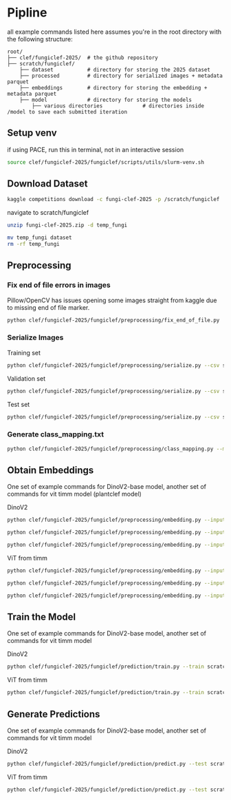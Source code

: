 # Pipline 
all example commands listed here assumes you're in the root directory with the following structure:
```
root/
├── clef/fungiclef-2025/  # the github repository
├── scratch/fungiclef/     
    ├── dataset           # directory for storing the 2025 dataset
    ├── processed         # directory for serialized images + metadata parquet
    ├── embeddings        # directory for storing the embedding + metadata parquet
    ├── model             # directory for storing the models
        ├── various directories             # directories inside /model to save each submitted iteration

```

## Setup venv 
if using PACE, run this in terminal, not in an interactive session
```bash
source clef/fungiclef-2025/fungiclef/scripts/utils/slurm-venv.sh
```

## Download Dataset

```bash
kaggle competitions download -c fungi-clef-2025 -p /scratch/fungiclef
```
navigate to scratch/fungiclef
```bash
unzip fungi-clef-2025.zip -d temp_fungi
```
```bash
mv temp_fungi dataset
rm -rf temp_fungi
```

## Preprocessing
### Fix end of file errors in images
Pillow/OpenCV has issues opening some images straight from kaggle due to missing end of file marker.
```bash
python clef/fungiclef-2025/fungiclef/preprocessing/fix_end_of_file.py 
```

### Serialize Images
Training set
```bash
python clef/fungiclef-2025/fungiclef/preprocessing/serialize.py --csv scratch/fungiclef/dataset/metadata/FungiTastic-FewShot/FungiTastic-FewShot-Train.csv --image-dir scratch/fungiclef/dataset/images/FungiTastic-FewShot/train/fullsize --output scratch/fungiclef/processed/train_serialized.parquet
```

Validation set
```bash
python clef/fungiclef-2025/fungiclef/preprocessing/serialize.py --csv scratch/fungiclef/dataset/metadata/FungiTastic-FewShot/FungiTastic-FewShot-Val.csv --image-dir scratch/fungiclef/dataset/images/FungiTastic-FewShot/val/fullsize --output scratch/fungiclef/processed/val_serialized.parquet
```

Test set
```bash
python clef/fungiclef-2025/fungiclef/preprocessing/serialize.py --csv scratch/fungiclef/dataset/metadata/FungiTastic-FewShot/FungiTastic-FewShot-Test.csv --image-dir scratch/fungiclef/dataset/images/FungiTastic-FewShot/test/fullsize --output scratch/fungiclef/processed/test_serialized.parquet
```

### Generate class_mapping.txt
```bash
python clef/fungiclef-2025/fungiclef/preprocessing/class_mapping.py --metadata scratch/fungiclef/dataset/metadata/FungiTastic-FewShot/FungiTastic-FewShot-Train.csv --output clef/fungiclef-2025/fungiclef/class_mapping.txt
```

## Obtain Embeddings
One set of example commands for DinoV2-base model, another set of commands for vit timm model (plantclef model)

DinoV2
```bash
python clef/fungiclef-2025/fungiclef/preprocessing/embedding.py --input scratch/fungiclef/processed/train_serialized.parquet --output scratch/fungiclef/embeddings/train_embeddings.parquet --model-name facebook/dinov2-base --batch-size 64 --num-workers 6
```

```bash
python clef/fungiclef-2025/fungiclef/preprocessing/embedding.py --input scratch/fungiclef/processed/val_serialized.parquet --output scratch/fungiclef/embeddings/val_embeddings.parquet --model-name facebook/dinov2-base --batch-size 64 --num-workers 6
```

```bash
python clef/fungiclef-2025/fungiclef/preprocessing/embedding.py --input scratch/fungiclef/processed/test_serialized.parquet --output scratch/fungiclef/embeddings/test_embeddings.parquet --model-name facebook/dinov2-base --batch-size 64 --num-workers 6
```

ViT from timm
```bash
python clef/fungiclef-2025/fungiclef/preprocessing/embedding.py --input scratch/fungiclef/processed/train_serialized.parquet --output scratch/fungiclef/embeddings/plantclef/train_embeddings.parquet --model-name facebook/dinov2-base --batch-size 64 --num-workers 6 --model-name vit_base_patch14_reg4_dinov2.lvd142m
```

```bash
python clef/fungiclef-2025/fungiclef/preprocessing/embedding.py --input scratch/fungiclef/processed/val_serialized.parquet --output scratch/fungiclef/embeddings/plantclef/val_embeddings.parquet --model-name facebook/dinov2-base --batch-size 64 --num-workers 6 --model-name vit_base_patch14_reg4_dinov2.lvd142m
```

```bash
python clef/fungiclef-2025/fungiclef/preprocessing/embedding.py --input scratch/fungiclef/processed/test_serialized.parquet --output scratch/fungiclef/embeddings/plantclef/test_embeddings.parquet --model-name facebook/dinov2-base --batch-size 64 --num-workers 6 --model-name vit_base_patch14_reg4_dinov2.lvd142m
```

## Train the Model
One set of example commands for DinoV2-base model, another set of commands for vit timm model

DinoV2
```bash
python clef/fungiclef-2025/fungiclef/prediction/train.py --train scratch/fungiclef/embeddings/dinov2/train_embeddings.parquet --val scratch/fungiclef/embeddings/dinov2/val_embeddings.parquet --batch-size 64 --max-epochs 20 --output-dir scratch/fungiclef/model/base_model --learning-rate 1e-3
```
ViT from timm
```bash
python clef/fungiclef-2025/fungiclef/prediction/train.py --train scratch/fungiclef/embeddings/plantclef/train_embeddings.parquet --val scratch/fungiclef/embeddings/plantclef/val_embeddings.parquet --batch-size 64 --max-epochs 20 --output-dir scratch/fungiclef/model/plantclef --learning-rate 1e-3
```

## Generate Predictions
One set of example commands for DinoV2-base model, another set of commands for vit timm model

DinoV2
```bash
python clef/fungiclef-2025/fungiclef/prediction/predict.py --test scratch/fungiclef/embeddings/dinov2/test_embeddings.parquet --model scratch/fungiclef/model/base_model/base_fungi-classifier-epoch=05-val_loss=5.17.ckpt --output clef/fungiclef-2025/fungiclef/prediction/base_predictions.csv
```
ViT from timm
```bash
python clef/fungiclef-2025/fungiclef/prediction/predict.py --test scratch/fungiclef/embeddings/plantclef/test_embeddings.parquet --model scratch/fungiclef/model/plantclef/plantclef_fungi-classifier-epoch=04-val_loss=5.16.ckpt --output clef/fungiclef-2025/fungiclef/prediction/plantclef_predictions.csv
```
